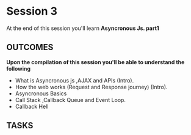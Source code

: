 # Session 3
At the end of this session you'll learn **Asyncronous Js. part1**
## OUTCOMES 
**Upon the compilation of this session you'll be able to understand the following**
- What is Asyncronous js ,AJAX and APIs (Intro).
- How the web works (Request and Response journey) (Intro).
-  Asyncronous Basics
- Call Stack ,Callback Queue and Event Loop.
- Callback Hell

## TASKS
